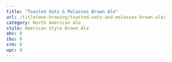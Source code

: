 ```yaml
---
title: "Toasted Oats & Molasses Brown Ale"
url: /titletown-brewing/toasted-oats-and-molasses-brown-ale/
category: North American Ale
style: American-Style Brown Ale
abv: 0
ibu: 0
srm: 0
upc: 0
---
```


